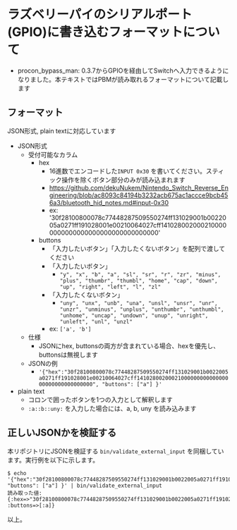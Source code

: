 # ラズベリーパイのシリアルポート(GPIO)に書き込むフォーマットについて
* procon_bypass_man: 0.3.7からGPIOを経由してSwitchへ入力できるようになりました。本テキストではPBMが読み取れるフォーマットについて記載します

## フォーマット
JSON形式, plain textに対応しています

* JSON形式
    * 受付可能なカラム
      * hex
        * 16進数でエンコードした`INPUT 0x30` を書いてください。スティック操作を除くボタン部分のみが読み込まれます
        * https://github.com/dekuNukem/Nintendo_Switch_Reverse_Engineering/blob/ac8093c84194b3232acb675ac1accce9bcb456a3/bluetooth_hid_notes.md#input-0x30
        * ex: '30f28100800078c77448287509550274ff131029001b0022005a0271ff191028001e00210064027cff1410280020002100000000000000000000000000000000'
      * buttons
        * 「入力したいボタン」「入力したくないボタン」を配列で渡してください
        * 「入力したいボタン」
             * `"y", "x", "b", "a", "sl", "sr", "r", "zr", "minus", "plus", "thumbr", "thumbl", "home", "cap", "down", "up", "right", "left", "l", "zl"`
        * 「入力したくないボタン」
             * `"uny", "unx", "unb", "una", "unsl", "unsr", "unr", "unzr", "unminus", "unplus", "unthumbr", "unthumbl", "unhome", "uncap", "undown", "unup", "unright", "unleft", "unl", "unzl"`
        * ex: `['a', 'b']`
    * 仕様
       * JSONにhex, buttonsの両方が含まれている場合、hexを優先し、buttonsは無視します
    * JSONの例
      * `'{"hex":"30f28100800078c77448287509550274ff131029001b0022005a0271ff191028001e00210064027cff1410280020002100000000000000000000000000000000", "buttons": ["a"] }'`
* plain text
  * コロンで囲ったボタンを1つの入力として解釈します
  * `:a::b::uny:` を入力した場合には、a, b, uny を読み込みます

## 正しいJSONかを検証する
本リポジトリにJSONを検証する `bin/validate_external_input` を同梱しています。実行例を以下に示します。

```shell
$ echo '{"hex":"30f28100800078c77448287509550274ff131029001b0022005a0271ff191028001e00210064027cff1410280020002100000000000000000000000000000000", "buttons": ["a"] }' | bin/validate_external_input
読み取った値: {:hex=>"30f28100800078c77448287509550274ff131029001b0022005a0271ff191028001e00210064027cff1410280020002100000000000000000000000000000000", :buttons=>[:a]}
```

以上。

